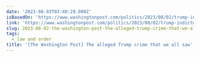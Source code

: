 ```yaml
---
date: '2023-08-03T03:40:29.000Z'
isBasedOn: 'https://www.washingtonpost.com/politics/2023/08/02/trump-indictment-doj-jan6'
link: 'https://www.washingtonpost.com/politics/2023/08/02/trump-indictment-doj-jan6'
slug: 2023-08-02-the-washington-post-the-alleged-trump-crime-that-we-all-saw
tags:
  - law and order
title: '[The Washington Post] The alleged Trump crime that we all saw'
---
```


